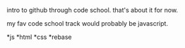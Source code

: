 intro to github through code school. that's about it for now.

my fav code school track would probably be javascript.

*js
*html
*css
*rebase 